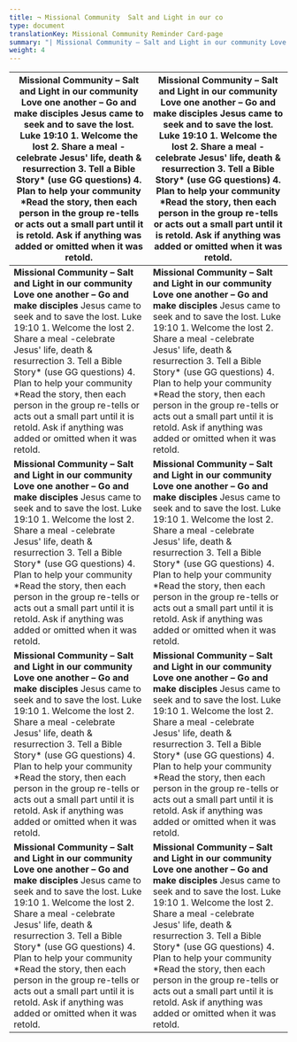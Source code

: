 ```yaml
---
title: ¬ Missional Community  Salt and Light in our co
type: document
translationKey: Missional Community Reminder Card-page
summary: "| Missional Community – Salt and Light in our community Love one another – Go and make disciples Jesus came to seek and to save the lost. Luke 19:10 1. Welcome the lost 2. Share a meal -celebrate Jesus' life, death & resurrection 3. Tell a Bible Story (use GG questions) 4. Plan to help your community Read the story, then each person in the group re-tells or acts out a small part until it is retold. Ask if anything was added or omitted when it was retold. | Missional Community – Salt and Light in our community Love one another – Go and make disciples Jesus came to seek and to save the lost. Luke 19:10 1. Welcome the lost 2. Share a meal -celebrate Jesus' life, death & resurrection 3. Tell a Bible Story (use GG questions) 4. Plan to help your community Read the story, then each person in the group re-tells or acts out a small part until it is retold. Ask if anything was added or omitted when it was retold. |"
weight: 4
---
```


| **Missional Community – Salt and Light in our community** **Love one another – Go and make disciples** Jesus came to seek and to save the lost. Luke 19:10 1. Welcome the lost 2. Share a meal -celebrate Jesus' life, death & resurrection 3. Tell a Bible Story\* (use GG questions) 4. Plan to help your community \*Read the story, then each person in the group re-tells or acts out a small part until it is retold. Ask if anything was added or omitted when it was retold. | **Missional Community – Salt and Light in our community** **Love one another – Go and make disciples** Jesus came to seek and to save the lost. Luke 19:10 1. Welcome the lost 2. Share a meal -celebrate Jesus' life, death & resurrection 3. Tell a Bible Story\* (use GG questions) 4. Plan to help your community \*Read the story, then each person in the group re-tells or acts out a small part until it is retold. Ask if anything was added or omitted when it was retold. |
|--------------------------------------------------------------------------------------------------------------------------------------------------------------------------------------------------------------------------------------------------------------------------------------------------------------------------------------------------------------------------------------------------------------------------------------------------------------------------------------|--------------------------------------------------------------------------------------------------------------------------------------------------------------------------------------------------------------------------------------------------------------------------------------------------------------------------------------------------------------------------------------------------------------------------------------------------------------------------------------|
| **Missional Community – Salt and Light in our community** **Love one another – Go and make disciples** Jesus came to seek and to save the lost. Luke 19:10 1. Welcome the lost 2. Share a meal -celebrate Jesus' life, death & resurrection 3. Tell a Bible Story\* (use GG questions) 4. Plan to help your community \*Read the story, then each person in the group re-tells or acts out a small part until it is retold. Ask if anything was added or omitted when it was retold. | **Missional Community – Salt and Light in our community** **Love one another – Go and make disciples** Jesus came to seek and to save the lost. Luke 19:10 1. Welcome the lost 2. Share a meal -celebrate Jesus' life, death & resurrection 3. Tell a Bible Story\* (use GG questions) 4. Plan to help your community \*Read the story, then each person in the group re-tells or acts out a small part until it is retold. Ask if anything was added or omitted when it was retold. |
| **Missional Community – Salt and Light in our community** **Love one another – Go and make disciples** Jesus came to seek and to save the lost. Luke 19:10 1. Welcome the lost 2. Share a meal -celebrate Jesus' life, death & resurrection 3. Tell a Bible Story\* (use GG questions) 4. Plan to help your community \*Read the story, then each person in the group re-tells or acts out a small part until it is retold. Ask if anything was added or omitted when it was retold. | **Missional Community – Salt and Light in our community** **Love one another – Go and make disciples** Jesus came to seek and to save the lost. Luke 19:10 1. Welcome the lost 2. Share a meal -celebrate Jesus' life, death & resurrection 3. Tell a Bible Story\* (use GG questions) 4. Plan to help your community \*Read the story, then each person in the group re-tells or acts out a small part until it is retold. Ask if anything was added or omitted when it was retold. |
| **Missional Community – Salt and Light in our community** **Love one another – Go and make disciples** Jesus came to seek and to save the lost. Luke 19:10 1. Welcome the lost 2. Share a meal -celebrate Jesus' life, death & resurrection 3. Tell a Bible Story\* (use GG questions) 4. Plan to help your community \*Read the story, then each person in the group re-tells or acts out a small part until it is retold. Ask if anything was added or omitted when it was retold. | **Missional Community – Salt and Light in our community** **Love one another – Go and make disciples** Jesus came to seek and to save the lost. Luke 19:10 1. Welcome the lost 2. Share a meal -celebrate Jesus' life, death & resurrection 3. Tell a Bible Story\* (use GG questions) 4. Plan to help your community \*Read the story, then each person in the group re-tells or acts out a small part until it is retold. Ask if anything was added or omitted when it was retold. |
| **Missional Community – Salt and Light in our community** **Love one another – Go and make disciples** Jesus came to seek and to save the lost. Luke 19:10 1. Welcome the lost 2. Share a meal -celebrate Jesus' life, death & resurrection 3. Tell a Bible Story\* (use GG questions) 4. Plan to help your community \*Read the story, then each person in the group re-tells or acts out a small part until it is retold. Ask if anything was added or omitted when it was retold. | **Missional Community – Salt and Light in our community** **Love one another – Go and make disciples** Jesus came to seek and to save the lost. Luke 19:10 1. Welcome the lost 2. Share a meal -celebrate Jesus' life, death & resurrection 3. Tell a Bible Story\* (use GG questions) 4. Plan to help your community \*Read the story, then each person in the group re-tells or acts out a small part until it is retold. Ask if anything was added or omitted when it was retold. |
